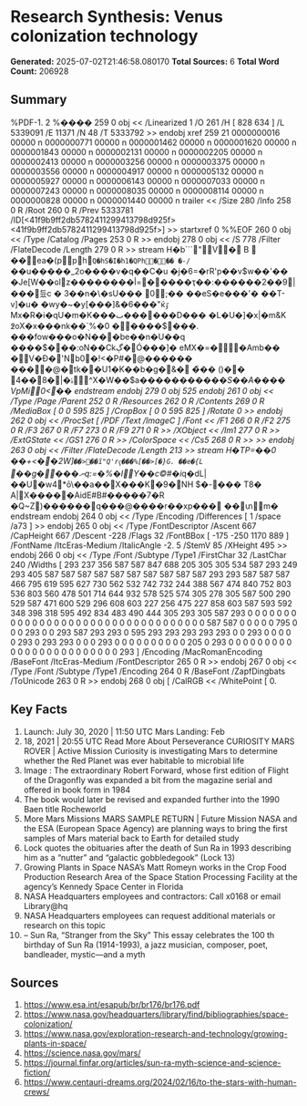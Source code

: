 # Research Synthesis: Venus colonization technology

**Generated:** 2025-07-02T21:46:58.080170
**Total Sources:** 6
**Total Word Count:** 206928

## Summary

%PDF-1. 2 %���� 259 0 obj << /Linearized 1 /O 261 /H [ 828 634 ] /L 5339091 /E 11371 /N 48 /T 5333792 >> endobj xref 259 21 0000000016 00000 n 0000000771 00000 n 0000001462 00000 n 0000001620 00000 n 0000001843 00000 n 0000002131 00000 n 0000002205 00000 n 0000002413 00000 n 0000003256 00000 n 0000003375 00000 n 0000003556 00000 n 0000004917 00000 n 0000005132 00000 n 0000005927 00000 n 0000006143 00000 n 0000007033 00000 n 0000007243 00000 n 0000008035 00000 n 0000008114 00000 n 0000000828 00000 n 0000001440 00000 n trailer << /Size 280 /Info 258 0 R /Root 260 0 R /Prev 5333781 /ID[<41f9b9ff2db5782411299413798d925f><41f9b9ff2db5782411299413798d925f>] >> startxref 0 %%EOF 260 0 obj << /Type /Catalog /Pages 253 0 R >> endobj 278 0 obj << /S 778 /Filter /FlateDecode /Length 279 0 R >> stream H�b```"V� B  ��ea�(pph`Q�hS�I�h1�QPh��� �-/`��u�����_2o����v�q��C�u �j�6=�rR'p��v$w��'�� �Je[W��ɢlz��������أ=�����ҭ��:������2��9|���듔c � 3��n�\�sU��� 0;�� ��eS�e���'� ��T-v]�u� �wy�~�y[���]&�6���"ќٷ Mx�R�i�qU�m�K���ٮ������D��� �L�U�]�x|�m&K ߶oX�x���nk��`֖%�׎� 0� ���$���. ���fow���o�N���be��n�U��q ����$���:oN��Ckڳ�Ó���]� eMX�=��Amb�� �V�Ɖ�'N b0�!<�P#�@������ ����@�tk��U1�K��b�g�&� �̏�� ()�� ۂ�|�8��4^X�W��$a������*�����S��A���� VpM i0 <�� endstream endobj 279 0 obj 525 endobj 261 0 obj << /Type /Page /Parent 252 0 R /Resources 262 0 R /Contents 269 0 R /MediaBox [ 0 0 595 825 ] /CropBox [ 0 0 595 825 ] /Rotate 0 >> endobj 262 0 obj << /ProcSet [ /PDF /Text /ImageC ] /Font << /F1 266 0 R /F2 275 0 R /F3 267 0 R /F7 273 0 R /F9 271 0 R >> /XObject << /Im1 277 0 R >> /ExtGState << /GS1 276 0 R >> /ColorSpace << /Cs5 268 0 R >> >> endobj 263 0 obj << /Filter /FlateDecode /Length 213 >> stream H�TP=��0 ��+<��2W]`� �>��ĩ"Q'rҁ���%[��>[�}G. ��e�{L` ��g����ނq:=�%�IY��c©#�i*q�dL|��U�w4*ō\��a��X���K�9�NH $�-��� T8� A|X�����AidE#B#�����7�R �Q~Z)������q���@����r��xp��� ��տ  m� endstream endobj 264 0 obj << /Type /Encoding /Differences [ 1 /space /a73 ] >> endobj 265 0 obj << /Type /FontDescriptor /Ascent 667 /CapHeight 667 /Descent -228 /Flags 32 /FontBBox [ -175 -250 1170 889 ] /FontName /ItcEras-Medium /ItalicAngle -2. 5 /StemV 85 /XHeight 495 >> endobj 266 0 obj << /Type /Font /Subtype /Type1 /FirstChar 32 /LastChar 240 /Widths [ 293 237 356 587 587 847 688 205 305 305 534 587 293 249 293 405 587 587 587 587 587 587 587 587 587 587 293 293 587 587 587 466 795 619 595 627 730 562 532 742 732 244 388 567 474 840 752 803 536 803 560 478 501 714 644 932 578 525 574 305 278 305 587 500 290 529 587 471 600 529 296 608 603 227 256 475 227 858 603 587 593 592 348 398 318 595 492 834 483 490 444 305 293 305 587 293 0 0 0 0 0 0 0 0 0 0 0 0 0 0 0 0 0 0 0 0 0 0 0 0 0 0 0 0 0 0 0 0 0 0 587 587 0 0 0 0 0 795 0 0 0 293 0 0 293 587 293 293 0 595 293 293 293 293 293 0 0 293 0 0 0 0 0 293 0 293 293 0 0 0 293 0 0 0 0 0 0 0 0 0 0 205 0 293 0 0 0 0 0 0 0 0 0 0 0 0 0 0 0 0 0 0 0 0 0 0 0 0 293 ] /Encoding /MacRomanEncoding /BaseFont /ItcEras-Medium /FontDescriptor 265 0 R >> endobj 267 0 obj << /Type /Font /Subtype /Type1 /Encoding 264 0 R /BaseFont /ZapfDingbats /ToUnicode 263 0 R >> endobj 268 0 obj [ /CalRGB << /WhitePoint [ 0.

## Key Facts

1. Launch: July 30, 2020 | 11:50 UTC Mars Landing: Feb
2. 18, 2021 | 20:55 UTC Read More About Perseverance CURIOSITY MARS ROVER | Active Mission Curiosity is investigating Mars to determine whether the Red Planet was ever habitable to microbial life
3. Image : The extraordinary Robert Forward, whose first edition of Flight of the Dragonfly was expanded a bit from the magazine serial and offered in book form in 1984
4. The book would later be revised and expanded further into the 1990 Baen title Rocheworld
5. More Mars Missions MARS SAMPLE RETURN | Future Mission NASA and the ESA (European Space Agency) are planning ways to bring the first samples of Mars material back to Earth for detailed study
6. Lock quotes the obituaries after the death of Sun Ra in 1993 describing him as a “nutter” and “galactic gobbledegook” (Lock 13)
7. Growing Plants in Space NASA’s Matt Romeyn works in the Crop Food Production Research Area of the Space Station Processing Facility at the agency’s Kennedy Space Center in Florida
8. NASA Headquarters employees and contractors: Call x0168 or email Library@hq
9. NASA Headquarters employees can request additional materials or research on this topic
10. – Sun Ra, “Stranger from the Sky” This essay celebrates the 100 th birthday of Sun Ra (1914-1993), a jazz musician, composer, poet, bandleader, mystic—and a myth

## Sources

1. https://www.esa.int/esapub/br/br176/br176.pdf
2. https://www.nasa.gov/headquarters/library/find/bibliographies/space-colonization/
3. https://www.nasa.gov/exploration-research-and-technology/growing-plants-in-space/
4. https://science.nasa.gov/mars/
5. https://journal.finfar.org/articles/sun-ra-myth-science-and-science-fiction/
6. https://www.centauri-dreams.org/2024/02/16/to-the-stars-with-human-crews/
